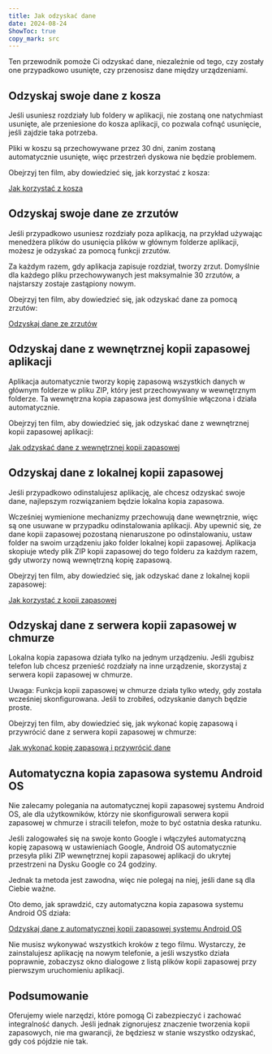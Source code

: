 ```yaml
---
title: Jak odzyskać dane  
date: 2024-08-24  
ShowToc: true
copy_mark: src
---
```


Ten przewodnik pomoże Ci odzyskać dane, niezależnie od tego, czy zostały one przypadkowo usunięte, czy przenosisz dane między urządzeniami.

## Odzyskaj swoje dane z kosza

Jeśli usuniesz rozdziały lub foldery w aplikacji, nie zostaną one natychmiast usunięte, ale przeniesione do kosza aplikacji, co pozwala cofnąć usunięcie, jeśli zajdzie taka potrzeba.

Pliki w koszu są przechowywane przez 30 dni, zanim zostaną automatycznie usunięte, więc przestrzeń dyskowa nie będzie problemem.

Obejrzyj ten film, aby dowiedzieć się, jak korzystać z kosza:  

[Jak korzystać z kosza](https://youtube.com/shorts/WUrHmY4-T30?feature=share)

## Odzyskaj swoje dane ze zrzutów

Jeśli przypadkowo usuniesz rozdziały poza aplikacją, na przykład używając menedżera plików do usunięcia plików w głównym folderze aplikacji, możesz je odzyskać za pomocą funkcji zrzutów.

Za każdym razem, gdy aplikacja zapisuje rozdział, tworzy zrzut. Domyślnie dla każdego pliku przechowywanych jest maksymalnie 30 zrzutów, a najstarszy zostaje zastąpiony nowym.

Obejrzyj ten film, aby dowiedzieć się, jak odzyskać dane za pomocą zrzutów:  

[Odzyskaj dane ze zrzutów](https://youtu.be/QRlzmj-Vp88)

## Odzyskaj dane z wewnętrznej kopii zapasowej aplikacji

Aplikacja automatycznie tworzy kopię zapasową wszystkich danych w głównym folderze w pliku ZIP, który jest przechowywany w wewnętrznym folderze. Ta wewnętrzna kopia zapasowa jest domyślnie włączona i działa automatycznie.

Obejrzyj ten film, aby dowiedzieć się, jak odzyskać dane z wewnętrznej kopii zapasowej aplikacji:  

[Jak odzyskać dane z wewnętrznej kopii zapasowej](https://youtube.com/shorts/GAOLcbpsCHQ?feature=share)

## Odzyskaj dane z lokalnej kopii zapasowej

Jeśli przypadkowo odinstalujesz aplikację, ale chcesz odzyskać swoje dane, najlepszym rozwiązaniem będzie lokalna kopia zapasowa.

Wcześniej wymienione mechanizmy przechowują dane wewnętrznie, więc są one usuwane w przypadku odinstalowania aplikacji. Aby upewnić się, że dane kopii zapasowej pozostaną nienaruszone po odinstalowaniu, ustaw folder na swoim urządzeniu jako folder lokalnej kopii zapasowej. Aplikacja skopiuje wtedy plik ZIP kopii zapasowej do tego folderu za każdym razem, gdy utworzy nową wewnętrzną kopię zapasową.

Obejrzyj ten film, aby dowiedzieć się, jak odzyskać dane z lokalnej kopii zapasowej:  

[Jak korzystać z kopii zapasowej](https://youtu.be/Y-M5V3OKWM8)

## Odzyskaj dane z serwera kopii zapasowej w chmurze

Lokalna kopia zapasowa działa tylko na jednym urządzeniu. Jeśli zgubisz telefon lub chcesz przenieść rozdziały na inne urządzenie, skorzystaj z serwera kopii zapasowej w chmurze.

Uwaga: Funkcja kopii zapasowej w chmurze działa tylko wtedy, gdy została wcześniej skonfigurowana. Jeśli to zrobiłeś, odzyskanie danych będzie proste.

Obejrzyj ten film, aby dowiedzieć się, jak wykonać kopię zapasową i przywrócić dane z serwera kopii zapasowej w chmurze:  

[Jak wykonać kopię zapasową i przywrócić dane](https://youtube.com/shorts/F2UTxySivO4)

## Automatyczna kopia zapasowa systemu Android OS

Nie zalecamy polegania na automatycznej kopii zapasowej systemu Android OS, ale dla użytkowników, którzy nie skonfigurowali serwera kopii zapasowej w chmurze i stracili telefon, może to być ostatnia deska ratunku.

Jeśli zalogowałeś się na swoje konto Google i włączyłeś automatyczną kopię zapasową w ustawieniach Google, Android OS automatycznie przesyła pliki ZIP wewnętrznej kopii zapasowej aplikacji do ukrytej przestrzeni na Dysku Google co 24 godziny.

Jednak ta metoda jest zawodna, więc nie polegaj na niej, jeśli dane są dla Ciebie ważne.

Oto demo, jak sprawdzić, czy automatyczna kopia zapasowa systemu Android OS działa:  

[Odzyskaj dane z automatycznej kopii zapasowej systemu Android OS](https://youtu.be/PMrsCCpMebk)

Nie musisz wykonywać wszystkich kroków z tego filmu. Wystarczy, że zainstalujesz aplikację na nowym telefonie, a jeśli wszystko działa poprawnie, zobaczysz okno dialogowe z listą plików kopii zapasowej przy pierwszym uruchomieniu aplikacji.

## Podsumowanie

Oferujemy wiele narzędzi, które pomogą Ci zabezpieczyć i zachować integralność danych. Jeśli jednak zignorujesz znaczenie tworzenia kopii zapasowych, nie ma gwarancji, że będziesz w stanie wszystko odzyskać, gdy coś pójdzie nie tak.

